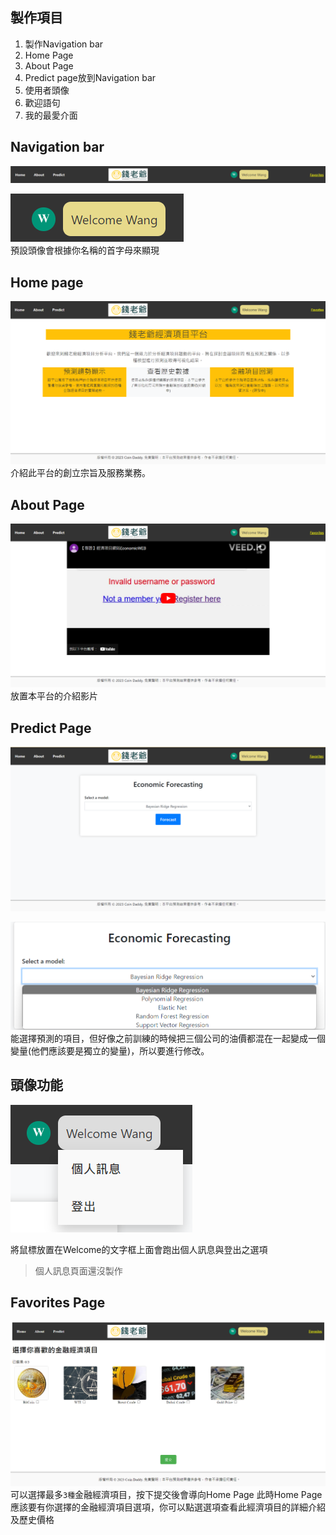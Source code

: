 ## 製作項目
1. 製作Navigation bar
2. Home Page
3. About Page
4. Predict page放到Navigation bar
5. 使用者頭像
6. 歡迎語句
7. 我的最愛介面

## Navigation bar
![picture 1](/images/0a94e34050a332e3a2d60e3e8333b355bf21ec59ffe2ad5753d2743c7fe14c6f.png)  

![picture 2](/images/a51779c71272d9192d3c0edf1c99e28ac57e4945b9be240066feec33f35370d8.png)  
預設頭像會根據你名稱的首字母來顯現

## Home page
![picture 3](/images/467ed2fea7854a269663764f03f00387b44267efaaded7e02ee2686b23ee00a3.png)  
介紹此平台的創立宗旨及服務業務。

## About Page
![picture 4](/images/f637f72b14f2579a3ada29515ebf5e379a0b5e2af1c328872b1dfbd22b6f5940.png) 
放置本平台的介紹影片

## Predict Page
![picture 5](/images/2b8068c7a9e94ca51c1cd7434801d587a982cefa92c9229187e0f94ec32bf5da.png)  

![picture 6](/images/128d147c07a8d0bdf09ff517bf8ac25389ce3ba895bbf97dd1cc9eaa923cd6b4.png)  
能選擇預測的項目，但好像之前訓練的時候把三個公司的油價都混在一起變成一個變量(他們應該要是獨立的變量)，所以要進行修改。

## 頭像功能
![picture 7](/images/997375aff0478126ad8ac10680a51aed08b8b0f69e6f13d59c10ba1de5fb409b.png)  

將鼠標放置在Welcome的文字框上面會跑出個人訊息與登出之選項
> 個人訊息頁面還沒製作

## Favorites Page
![picture 8](/images/6a6e4557a47489f6297f6b61167294c25fa3339329c1a4bcde776a41709759d8.png)  
可以選擇最多`3種`金融經濟項目，按下提交後會導向Home Page 此時Home Page應該要有你選擇的金融經濟項目選項，你可以點選選項查看此經濟項目的詳細介紹及歷史價格
